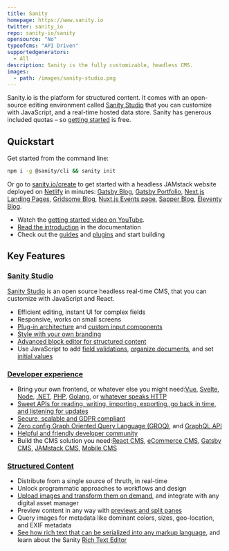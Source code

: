 ```yaml
---
title: Sanity
homepage: https://www.sanity.io
twitter: sanity_io
repo: sanity-io/sanity
opensource: "No"
typeofcms: "API Driven"
supportedgenerators:
  - All
description: Sanity is the fully customizable, headless CMS.
images:
  - path: /images/sanity-studio.png
---
```


Sanity.io is the platform for structured content. It comes with an open-source editing environment called [Sanity Studio](https://www.sanity.io/studio) that you can customize with JavaScript, and a real-time hosted data store. Sanity has generous included quotas – so [getting started](https://www.sanity.io/create) is free.

## Quickstart

Get started from the command line:

```bash
npm i -g @sanity/cli && sanity init
```

Or go to [sanity.io/create](https://www.sanity.io/create) to get started with a headless JAMstack website deployed on [Netlify](https://netlify.com) in minutes: [Gatsby Blog](https://www.sanity.io/create?template=sanity-io/sanity-template-gatsby-blog), [Gatsby Portfolio](https://www.sanity.io/create?template=sanity-io/sanity-template-gatsby-portfolio), [Next.js Landing Pages](https://www.sanity.io/create?template=sanity-io%2Fsanity-template-nextjs-landing-pages), [Gridsome Blog](https://www.sanity.io/create?template=sanity-io%2Fsanity-template-gridsome-blog), [Nuxt.js Events page](https://www.sanity.io/create?template=sanity-io%2Fsanity-template-nuxt-events), [Sapper Blog](https://www.sanity.io/create?template=sanity-io%2Fsanity-template-sapper-blog), [Eleventy Blog](https://www.sanity.io/create?template=sanity-io%2Fsanity-template-eleventy-blog).

- Watch the [getting started video on YouTube](https://www.youtube.com/watch?v=2ceM_tSus_M&lc=z224vtt5nqq1cbcf2acdp43aylzlb5jhft1kmuafltxw03c010c).
- [Read the introduction](https://www.sanity.io/docs/a-short-introduction-to-sanity-io) in the documentation
- Check out the [guides](https://www.sanity.io/guides) and [plugins](https://www.sanity.io/plugins) and start building

## Key Features

### [Sanity Studio](https://www.sanity.io/studio)

[Sanity Studio](https://www.sanity.io/studio) is an open source headless real-time CMS, that you can customize with JavaScript and React.

- Efficient editing, instant UI for complex fields
- Responsive, works on small screens
- [Plug-in architecture](https://www.sanity.io/plugins) and [custom input components](https://www.sanity.io/guides/how-to-make-a-custom-input-component)
- [Style with your own branding](https://www.sanity.io/guides/how-to-brand-your-studio)
- [Advanced block editor for structured content](https://www.sanity.io/docs/block-content)
- Use JavaScript to add [field validations](https://www.sanity.io/docs/validation), [organize documents](https://www.sanity.io/docs/overview-structure-builder), and set [initial values](https://www.sanity.io/guides/getting-started-with-initial-values-for-new-documents)

### [Developer experience](https://www.sanity.io/developer-experience)

- Bring your own frontend, or whatever else you might need:[Vue](https://www.sanity.io/create?template=sanity-io%2Fsanity-template-gridsome-blog), [Svelte](https://www.sanity.io/create?template=sanity-io%2Fsanity-template-sapper-blog), [Node](https://www.sanity.io/nodejs-cms), [.NET](https://www.sanity.io/docs/dot-net), [PHP](https://www.sanity.io/docs/php-client), [Golang](https://github.com/sanity-io/client-go), or [whatever speaks HTTP](https://www.sanity.io/docs/http-api)
- [Sweet APIs for reading, writing, importing, exporting, go back in time, and listening for updates](https://www.sanity.io/docs/datastore)
- [Secure, scalable and GDPR compliant](https://www.sanity.io/security)
- [Zero config Graph Oriented Query Language (GROQ)](https://www.sanity.io/docs/how-queries-work), and [GraphQL API](https://www.sanity.io/docs/graphql)
- [Helpful and friendly developer community](https://slack.sanity.io)
- Build the CMS solution you need:[React CMS](https://www.sanity.io/react-cms), [eCommerce CMS](https://www.sanity.io/ecommerce-cms), [Gatsby CMS](https://www.sanity.io/gatsby-cms), [JAMstack CMS](https://www.sanity.io/jamstack-cms), [Mobile CMS](https://www.sanity.io/mobile-cms)

### [Structured Content](https://www.sanity.io/structured-content)

- Distribute from a single source of thruth, in real-time
- Unlock programmatic approaches to workflows and design
- [Upload images and transform them on demand](https://www.sanity.io/docs/asset-pipeline), and integrate with any digital asset manager
- Preview content in any way with [previews and split panes](https://www.sanity.io/blog/evolve-authoring-experiences-with-views-and-split-panes)
- Query images for metadata like dominant colors, sizes, geo-location, and EXIF metadata
- [See how rich text that can be serialized into any markup language](https://www.sanity.io/guides/introduction-to-portable-text), and learn about the Sanity [Rich Text Editor](https://www.sanity.io/rich-text-editor)
